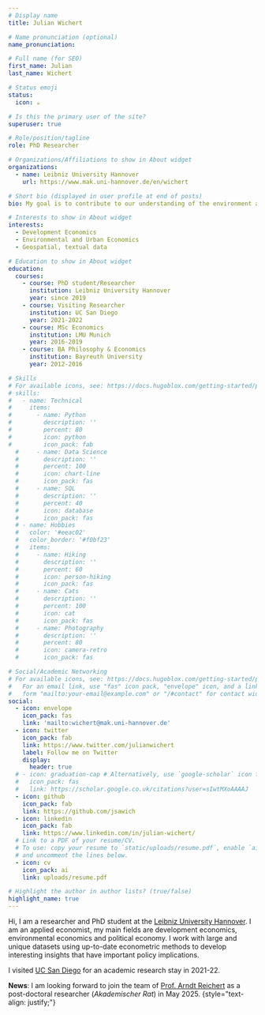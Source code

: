 ```yaml
---
# Display name
title: Julian Wichert

# Name pronunciation (optional)
name_pronunciation: 

# Full name (for SEO)
first_name: Julian 
last_name: Wichert

# Status emoji
status:
  icon: ☕️

# Is this the primary user of the site?
superuser: true

# Role/position/tagline
role: PhD Researcher

# Organizations/Affiliations to show in About widget
organizations:
  - name: Leibniz University Hannover
    url: https://www.mak.uni-hannover.de/en/wichert

# Short bio (displayed in user profile at end of posts)
bio: My goal is to contribute to our understanding of the environment and development intersection.

# Interests to show in About widget
interests:
  - Development Economics
  - Environmental and Urban Economics
  - Geospatial, textual data

# Education to show in About widget
education:
  courses:
    - course: PhD student/Researcher
      institution: Leibniz University Hannover
      year: since 2019
    - course: Visiting Researcher
      institution: UC San Diego 
      year: 2021-2022
    - course: MSc Economics
      institution: LMU Munich
      year: 2016-2019
    - course: BA Philosophy & Economics
      institution: Bayreuth University
      year: 2012-2016

# Skills
# For available icons, see: https://docs.hugoblox.com/getting-started/page-builder/#icons
# skills:
#   - name: Technical
#     items:
#       - name: Python
#         description: ''
#         percent: 80
#         icon: python
#         icon_pack: fab
  #     - name: Data Science
  #       description: ''
  #       percent: 100
  #       icon: chart-line
  #       icon_pack: fas
  #     - name: SQL
  #       description: ''
  #       percent: 40
  #       icon: database
  #       icon_pack: fas
  # - name: Hobbies
  #   color: '#eeac02'
  #   color_border: '#f0bf23'
  #   items:
  #     - name: Hiking
  #       description: ''
  #       percent: 60
  #       icon: person-hiking
  #       icon_pack: fas
  #     - name: Cats
  #       description: ''
  #       percent: 100
  #       icon: cat
  #       icon_pack: fas
  #     - name: Photography
  #       description: ''
  #       percent: 80
  #       icon: camera-retro
  #       icon_pack: fas

# Social/Academic Networking
# For available icons, see: https://docs.hugoblox.com/getting-started/page-builder/#icons
#   For an email link, use "fas" icon pack, "envelope" icon, and a link in the
#   form "mailto:your-email@example.com" or "/#contact" for contact widget.
social:
  - icon: envelope
    icon_pack: fas
    link: 'mailto:wichert@mak.uni-hannover.de'
  - icon: twitter
    icon_pack: fab
    link: https://www.twitter.com/julianwichert
    label: Follow me on Twitter
    display:
      header: true
  # - icon: graduation-cap # Alternatively, use `google-scholar` icon from `ai` icon pack
  #   icon_pack: fas
  #   link: https://scholar.google.co.uk/citations?user=sIwtMXoAAAAJ
  - icon: github
    icon_pack: fab
    link: https://github.com/jsawich
  - icon: linkedin
    icon_pack: fab
    link: https://www.linkedin.com/in/julian-wichert/
  # Link to a PDF of your resume/CV.
  # To use: copy your resume to `static/uploads/resume.pdf`, enable `ai` icons in `params.yaml`,
  # and uncomment the lines below.
  - icon: cv
    icon_pack: ai
    link: uploads/resume.pdf

# Highlight the author in author lists? (true/false)
highlight_name: true
---
```


Hi, I am a researcher and PhD student at the [Leibniz University Hannover](https://www.mak.uni-hannover.de/en/wichert). I am an applied economist, my main fields are development economics, environmental economics and political economy. I work with large and unique datasets using up-to-date econometric methods to develop interesting insights that have important policy implications. 

I visited [UC San Diego](https://gps.ucsd.edu/) for an academic research stay in 2021-22. 

**News**: I am looking forward to join the team of [Prof. Arndt Reichert](https://sites.google.com/site/arndtruedigerreichert/home) as a post-doctoral researcher (*Akademischer Rat*) in May 2025.
{style="text-align: justify;"}
